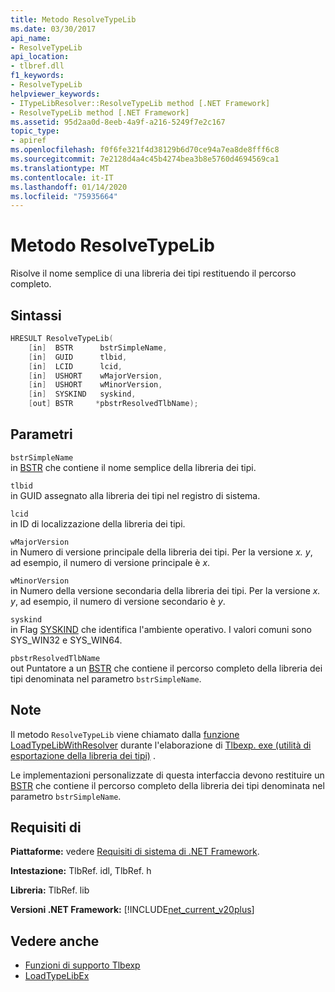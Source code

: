 ```yaml
---
title: Metodo ResolveTypeLib
ms.date: 03/30/2017
api_name:
- ResolveTypeLib
api_location:
- tlbref.dll
f1_keywords:
- ResolveTypeLib
helpviewer_keywords:
- ITypeLibResolver::ResolveTypeLib method [.NET Framework]
- ResolveTypeLib method [.NET Framework]
ms.assetid: 95d2aa0d-8eeb-4a9f-a216-5249f7e2c167
topic_type:
- apiref
ms.openlocfilehash: f0f6fe321f4d38129b6d70ce94a7ea8de8fff6c8
ms.sourcegitcommit: 7e2128d4a4c45b4274bea3b8e5760d4694569ca1
ms.translationtype: MT
ms.contentlocale: it-IT
ms.lasthandoff: 01/14/2020
ms.locfileid: "75935664"
---
```

# <a name="resolvetypelib-method"></a>Metodo ResolveTypeLib
Risolve il nome semplice di una libreria dei tipi restituendo il percorso completo.  
  
## <a name="syntax"></a>Sintassi  
  
```cpp  
HRESULT ResolveTypeLib(  
    [in]  BSTR      bstrSimpleName,  
    [in]  GUID      tlbid,  
    [in]  LCID      lcid,  
    [in]  USHORT    wMajorVersion,  
    [in]  USHORT    wMinorVersion,  
    [in]  SYSKIND   syskind,  
    [out] BSTR     *pbstrResolvedTlbName);  
```  
  
## <a name="parameters"></a>Parametri  
 `bstrSimpleName`  
 in [BSTR](https://docs.microsoft.com/previous-versions/windows/desktop/automat/bstr) che contiene il nome semplice della libreria dei tipi.  
  
 `tlbid`  
 in GUID assegnato alla libreria dei tipi nel registro di sistema.  
  
 `lcid`  
 in ID di localizzazione della libreria dei tipi.  
  
 `wMajorVersion`  
 in Numero di versione principale della libreria dei tipi. Per la versione *x. y*, ad esempio, il numero di versione principale è *x*.  
  
 `wMinorVersion`  
 in Numero della versione secondaria della libreria dei tipi. Per la versione *x. y*, ad esempio, il numero di versione secondario è *y*.  
  
 `syskind`  
 in Flag [SYSKIND](/windows/win32/api/oaidl/ne-oaidl-syskind) che identifica l'ambiente operativo. I valori comuni sono SYS_WIN32 e SYS_WIN64.  
  
 `pbstrResolvedTlbName`  
 out Puntatore a un [BSTR](https://docs.microsoft.com/previous-versions/windows/desktop/automat/bstr) che contiene il percorso completo della libreria dei tipi denominata nel parametro `bstrSimpleName`.  
  
## <a name="remarks"></a>Note  
 Il metodo `ResolveTypeLib` viene chiamato dalla [funzione LoadTypeLibWithResolver](loadtypelibwithresolver-function.md) durante l'elaborazione di [Tlbexp. exe (utilità di esportazione della libreria dei tipi)](../../tools/tlbexp-exe-type-library-exporter.md) .  
  
 Le implementazioni personalizzate di questa interfaccia devono restituire un [BSTR](https://docs.microsoft.com/previous-versions/windows/desktop/automat/bstr) che contiene il percorso completo della libreria dei tipi denominata nel parametro `bstrSimpleName`.  
  
## <a name="requirements"></a>Requisiti di  
 **Piattaforme:** vedere [Requisiti di sistema di .NET Framework](../../get-started/system-requirements.md).  
  
 **Intestazione:** TlbRef. idl, TlbRef. h  
  
 **Libreria:** TlbRef. lib  
  
 **Versioni .NET Framework:** [!INCLUDE[net_current_v20plus](../../../../includes/net-current-v20plus-md.md)]  
  
## <a name="see-also"></a>Vedere anche

- [Funzioni di supporto Tlbexp](index.md)
- [LoadTypeLibEx](https://docs.microsoft.com/previous-versions/windows/desktop/api/oleauto/nf-oleauto-loadtypelibex)

